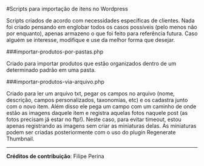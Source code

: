 #Scripts para importação de itens no Wordpress

Scripts criados  de acordo com necessidades específicas de clientes.
Nada foi criado pensando em englobar todos os casos possíveis (pelo menos não por enquanto), apenas armazeno o que foi feito para referência futura.
Caso alguém se interesse, modifique e use da melhor forma que desejar.

###importar-produtos-por-pastas.php

Criado para importar produtos que estão organizados dentro de um determinado padrão em uma pasta.

###importar-produtos-via-arquivo.php

Criado para ler um arquivo txt, pegar os campos no arquivo (nome, descrição, campos personalizados, taxonomias, etc) e os cadastra junto com o novo item.
Além disso ele pega um campo com um caminho de onde estão as imagens daquele item e registra aquelas fotos naquele post (as fotos precisam já estar no ftp!).
Neste caso, para evitar timeout, estou apenas registrando as imagens sem criar as miniaturas delas. As miniaturas podem ser criadas posteriormente com o uso do plugin Regenerate Thumbnail.

---
**Créditos de contribuição**: Filipe Perina
